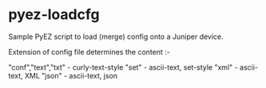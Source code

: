 # pyez-loadcfg

Sample PyEZ script to load (merge) config onto a Juniper device.

Extension of config file determines the content :-

"conf","text","txt" - curly-text-style
"set" - ascii-text, set-style
"xml" - ascii-text, XML
"json" - ascii-text, json
